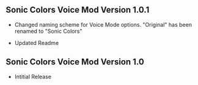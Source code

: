 ## Sonic Colors Voice Mod Version 1.0.1

- Changed naming scheme for Voice Mode options. "Original" has been renamed to "Sonic Colors"

- Updated Readme


## Sonic Colors Voice Mod Version 1.0

- Intitial Release

